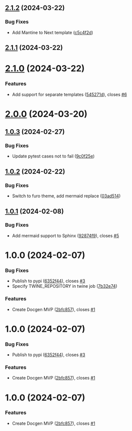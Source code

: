 ## [2.1.2](https://gitlab.com/pagekey/libs/pagekey-sitegen/compare/2.1.1...2.1.2) (2024-03-22)


### Bug Fixes

* Add Mantine to Next template ([c5c4f2d](https://gitlab.com/pagekey/libs/pagekey-sitegen/commit/c5c4f2d427f82aaf74b7dded6f78a3b17930e2e1))

## [2.1.1](https://gitlab.com/pagekey/libs/pagekey-sitegen/compare/2.1.0...2.1.1) (2024-03-22)

# [2.1.0](https://gitlab.com/pagekey/libs/pagekey-sitegen/compare/2.0.0...2.1.0) (2024-03-22)


### Features

* Add support for separate templates ([545271d](https://gitlab.com/pagekey/libs/pagekey-sitegen/commit/545271de4bcd80a583ec64b81541fc5aa1764687)), closes [#6](https://gitlab.com/pagekey/libs/pagekey-sitegen/issues/6)

# [2.0.0](https://gitlab.com/pagekey/libs/pagekey-docgen/compare/1.0.3...2.0.0) (2024-03-20)

## [1.0.3](https://gitlab.com/pagekey/libs/pagekey-docgen/compare/1.0.2...1.0.3) (2024-02-27)


### Bug Fixes

* Update pytest cases not to fail ([9c0f25e](https://gitlab.com/pagekey/libs/pagekey-docgen/commit/9c0f25e31eafebeb6cb9ade687e9d46e95451952))

## [1.0.2](https://gitlab.com/pagekey/libs/pagekey-docgen/compare/1.0.1...1.0.2) (2024-02-22)


### Bug Fixes

* Switch to furo theme, add mermaid replace ([03ad514](https://gitlab.com/pagekey/libs/pagekey-docgen/commit/03ad514873395e0f4da7e2392aecee2842368392))

## [1.0.1](https://gitlab.com/pagekey/libs/pagekey-docgen/compare/1.0.0...1.0.1) (2024-02-08)


### Bug Fixes

* Add mermaid support to Sphinx ([92874f9](https://gitlab.com/pagekey/libs/pagekey-docgen/commit/92874f970df36da37a7dda544cf078738c797dab)), closes [#5](https://gitlab.com/pagekey/libs/pagekey-docgen/issues/5)

# 1.0.0 (2024-02-07)


### Bug Fixes

* Publish to pypi ([6352f44](https://gitlab.com/pagekey/libs/pagekey-docgen/commit/6352f4490fa8bb03ffa4984857cbe6d10ef90cd7)), closes [#3](https://gitlab.com/pagekey/libs/pagekey-docgen/issues/3)
* Specify TWINE_REPOSITORY in twine job ([7b32e74](https://gitlab.com/pagekey/libs/pagekey-docgen/commit/7b32e746a34ec906a7995f25ca302d407da55008))


### Features

* Create Docgen MVP ([2bfc857](https://gitlab.com/pagekey/libs/pagekey-docgen/commit/2bfc857e3e94918fae5101f203eeae788c7f3c34)), closes [#1](https://gitlab.com/pagekey/libs/pagekey-docgen/issues/1)

# 1.0.0 (2024-02-07)


### Bug Fixes

* Publish to pypi ([6352f44](https://gitlab.com/pagekey/libs/pagekey-docgen/commit/6352f4490fa8bb03ffa4984857cbe6d10ef90cd7)), closes [#3](https://gitlab.com/pagekey/libs/pagekey-docgen/issues/3)


### Features

* Create Docgen MVP ([2bfc857](https://gitlab.com/pagekey/libs/pagekey-docgen/commit/2bfc857e3e94918fae5101f203eeae788c7f3c34)), closes [#1](https://gitlab.com/pagekey/libs/pagekey-docgen/issues/1)

# 1.0.0 (2024-02-07)


### Features

* Create Docgen MVP ([2bfc857](https://gitlab.com/pagekey/libs/pagekey-docgen/commit/2bfc857e3e94918fae5101f203eeae788c7f3c34)), closes [#1](https://gitlab.com/pagekey/libs/pagekey-docgen/issues/1)
